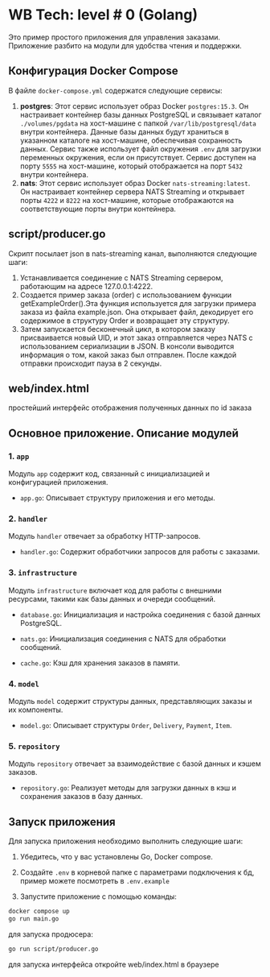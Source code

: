 # WB Tech: level # 0 (Golang)
Это пример простого приложения для управления заказами. Приложение разбито на модули для удобства чтения и поддержки.
## Конфигурация Docker Compose

В файле `docker-compose.yml` содержатся следующие сервисы:
1. **postgres**: Этот сервис использует образ Docker `postgres:15.3`. Он настраивает контейнер базы данных PostgreSQL и связывает каталог `./volumes/pgdata` на хост-машине с папкой `/var/lib/postgresql/data` внутри контейнера. Данные базы данных будут храниться в указанном каталоге на хост-машине, обеспечивая сохранность данных. Сервис также использует файл окружения `.env` для загрузки переменных окружения, если он присутствует. Сервис доступен на порту `5555` на хост-машине, который отображается на порт `5432` внутри контейнера.
2. **nats**: Этот сервис использует образ Docker `nats-streaming:latest`. Он настраивает контейнер сервера NATS Streaming и открывает порты `4222` и `8222` на хост-машине, которые отображаются на соответствующие порты внутри контейнера.

## script/producer.go
Скрипт посылает json в nats-streaming канал, выполняются следующие шаги:
1. Устанавливается соединение с NATS Streaming сервером, работающим на адресе 127.0.0.1:4222.
2. Создается пример заказа (order) с использованием функции getExampleOrder().Эта функция используется для загрузки примера заказа из файла example.json. Она открывает файл, декодирует его содержимое в структуру Order и возвращает эту структуру.
3. Затем запускается бесконечный цикл, в котором заказу присваивается новый UID, и этот заказ отправляется через NATS с использованием сериализации в JSON. В консоли выводится информация о том, какой заказ был отправлен. После каждой отправки происходит пауза в 2 секунды.

## web/index.html
простейший интерфейс отображения полученных данных по id заказа

## Основное приложение. Описание модулей

### 1. `app`

Модуль `app` содержит код, связанный с инициализацией и конфигурацией приложения.

- `app.go`: Описывает структуру приложения и его методы.

### 2. `handler`

Модуль `handler` отвечает за обработку HTTP-запросов.

- `handler.go`: Содержит обработчики запросов для работы с заказами.

### 3. `infrastructure`

Модуль `infrastructure` включает код для работы с внешними ресурсами, такими как базы данных и очереди сообщений.

- `database.go`: Инициализация и настройка соединения с базой данных PostgreSQL.

- `nats.go`: Инициализация соединения с NATS для обработки сообщений.

- `cache.go`: Кэш для хранения заказов в памяти.

### 4. `model`

Модуль `model` содержит структуры данных, представляющих заказы и их компоненты.

- `model.go`: Описывает структуры `Order`, `Delivery`, `Payment`, `Item`.

### 5. `repository`

Модуль `repository` отвечает за взаимодействие с базой данных и кэшем заказов.

- `repository.go`: Реализует методы для загрузки данных в кэш и сохранения заказов в базу данных.


## Запуск приложения

Для запуска приложения необходимо выполнить следующие шаги:

1. Убедитесь, что у вас установлены Go, Docker compose.

2. Создайте `.env` в корневой папке с параметрами подключения к бд, пример можете посмотреть в `.env.example`

3. Запустите приложение с помощью команды:
```bash
docker compose up
go run main.go
```
для запуска продюсера:
```bash
go run script/producer.go
```
для запуска интерфейса откройте web/index.html в браузере